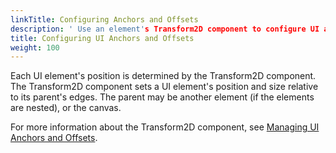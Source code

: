 ```yaml
---
linkTitle: Configuring Anchors and Offsets
description: ' Use an element's Transform2D component to configure UI anchors and offsets in Open 3D Engine.'
title: Configuring UI Anchors and Offsets
weight: 100
---
```


Each UI element's position is determined by the Transform2D component. The Transform2D component sets a UI element's position and size relative to its parent's edges. The parent may be another element (if the elements are nested), or the canvas.

For more information about the Transform2D component, see [Managing UI Anchors and Offsets](/docs/user-guide/interactivity/user-interface/components/transform/anchors).
